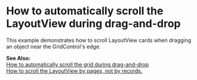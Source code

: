 # How to automatically scroll the LayoutView during drag-and-drop


<p>This example demonstrates how to scroll LayoutView cards when dragging an object near the GridControl's edge.</p><p><strong>See Also:</strong><br />
<a href="https://www.devexpress.com/Support/Center/p/E1475">How to automatically scroll the grid during drag-and-drop</a> <br />
<a href="https://www.devexpress.com/Support/Center/p/E2116">How to scroll the LayoutView by pages, not by records.</a></p>

<br/>


